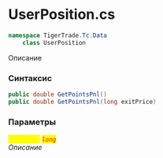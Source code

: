 
# UserPosition.cs
```csharp
namespace TigerTrade.Tc.Data  
    class UserPosition
```

Описание

### Синтаксис
```csharp
public double GetPointsPnl()
public double GetPointsPnl(long exitPrice)
```

### Параметры  
<mark style="color:yellow;">`exitPrice`</mark> <mark style="color:red;">*`long`*</mark>  
 *Описание*  
  

                    
                    